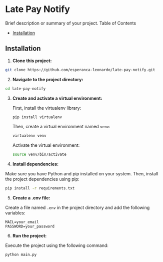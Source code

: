 # Late Pay Notify

Brief description or summary of your project.
Table of Contents

- [Installation](#Installation)

## Installation
1. **Clone this project:**

```bash
git clone https://github.com/esperanca-leonardo/late-pay-notify.git
```

2. **Navigate to the project directory:**

```bash
cd late-pay-notify
```

3. **Create and activate a virtual environment:**

    First, install the virtualenv library:

    ```bash
    pip install virtualenv
    ```

    Then, create a virtual environment named `venv`:

    ```bash
    virtualenv venv
    ```

    Activate the virtual environment:

    ```bash
    source venv/bin/activate
    ```

5. **Install dependencies:**

Make sure you have Python and pip installed on your system. Then, install the project dependencies using pip:

```bash
pip install -r requirements.txt
```

5. **Create a .env file:**

Create a file named `.env` in the project directory and add the following variables:

```plaintext
MAIL=your_email
PASSWORD=your_password
```

6. **Run the project:**

Execute the project using the following command:

```bash
python main.py
```
